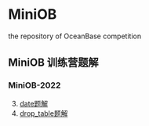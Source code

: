 # MiniOB

the repository of OceanBase competition

## MiniOB 训练营题解

### MiniOB-2022 

3. [date题解](./docs/trains_explanation/MiniOB_2022/3_date.md)
4. [drop_table题解](./docs/trains_explanation/MiniOB_2022/4_drop_table.md)